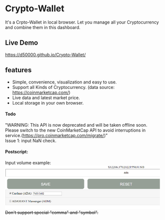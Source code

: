# Crypto-Wallet
It's a Crpto-Wallet in local browser.
Let you manage all your Cryptocurrency and combine them in this dashboard.

## Live Demo
https://d50000.github.io/Crypto-Wallet/

## features
 - Simple, convenience, visualization and easy to use.
 - Support all Kinds of Cryptocurrency. (data source: https://coinmarketcap.com/)
 - Live data and latest market price.
 - Local storage in your own browser.
#### Todo
"WARNING: This API is now deprecated and will be taken offline soon.  
Please switch to the new CoinMarketCap API to avoid interruptions in service.(https://pro.coinmarketcap.com/migrate/)"  
	Issue 1: input NaN check.

#### Postscript:
Input volume example:
![](https://github.com/D50000/Crypto-Wallet/blob/master/ps1.PNG)
~~Don't support special "comma" and "symbol".~~
